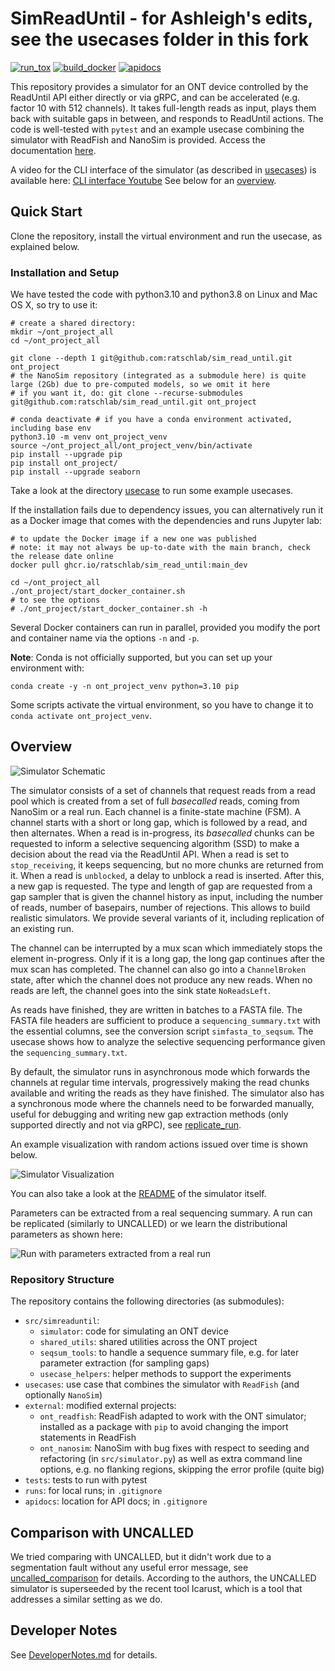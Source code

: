 # SimReadUntil - for Ashleigh's edits, see the usecases folder in this fork

[![run_tox](../../actions/workflows/run_tox.yml/badge.svg)](../../actions/workflows/run_tox.yml)
[![build_docker](../../actions/workflows/build_docker.yml/badge.svg)](../../actions/workflows/build_docker.yml)
[![apidocs](../../actions/workflows/build_doc.yml/badge.svg)](../../actions/workflows/build_doc.yml)
<!-- [![publish_pypi](../../actions/workflows/publish_pypi.yml/badge.svg)](../../actions/workflows/publish_pypi.yml) -->

This repository provides a simulator for an ONT device controlled by the ReadUntil API either directly or via gRPC, and can be accelerated (e.g. factor 10 with 512 channels). It takes full-length reads as input, plays them back with suitable gaps in between, and responds to ReadUntil actions.
The code is well-tested with `pytest` and an example usecase combining the simulator with ReadFish and NanoSim is provided.
Access the documentation [here](https://ratschlab.github.io/sim_read_until/).

A video for the CLI interface of the simulator (as described in [usecases](usecases/README.md)) is available here: [CLI interface Youtube](https://youtu.be/8GDTD4Memes)
See below for an [overview](#overview).

## Quick Start

Clone the repository, install the virtual environment and run the usecase, as explained below.

### Installation and Setup

We have tested the code with python3.10 and python3.8 on Linux and Mac OS X, so try to use it:
```{bash}
# create a shared directory:
mkdir ~/ont_project_all
cd ~/ont_project_all

git clone --depth 1 git@github.com:ratschlab/sim_read_until.git ont_project
# the NanoSim repository (integrated as a submodule here) is quite large (2Gb) due to pre-computed models, so we omit it here
# if you want it, do: git clone --recurse-submodules git@github.com:ratschlab/sim_read_until.git ont_project

# conda deactivate # if you have a conda environment activated, including base env
python3.10 -m venv ont_project_venv
source ~/ont_project_all/ont_project_venv/bin/activate
pip install --upgrade pip
pip install ont_project/
pip install --upgrade seaborn
```

Take a look at the directory [usecase](usecases/) to run some example usecases.

If the installation fails due to dependency issues, you can alternatively run it as a Docker image that comes with the dependencies and runs Jupyter lab:
```{bash}
# to update the Docker image if a new one was published
# note: it may not always be up-to-date with the main branch, check the release date online
docker pull ghcr.io/ratschlab/sim_read_until:main_dev

cd ~/ont_project_all
./ont_project/start_docker_container.sh
# to see the options
# ./ont_project/start_docker_container.sh -h
```
Several Docker containers can run in parallel, provided you modify the port and container name via the options `-n` and `-p`.

**Note**: Conda is not officially supported, but you can set up your environment with:
```{bash}
conda create -y -n ont_project_venv python=3.10 pip
```
Some scripts activate the virtual environment, so you have to change it to `conda activate ont_project_venv`.

## Overview

<!-- ![Simulator Schematic](SimulatorSchematic.png) -->
![Simulator Schematic](../../raw/main/SimulatorSchematic.png)

The simulator consists of a set of channels that request reads from a read pool which is created from a set of full *basecalled* reads, coming from NanoSim or a real run. 
Each channel is a finite-state machine (FSM). A channel starts with a short or long gap, which is followed by a read, and then alternates. 
When a read is in-progress, its *basecalled* chunks can be requested to inform a selective sequencing algorithm (SSD) to make a decision about the read via the ReadUntil API. When a read is set to `stop_receiving`, it keeps sequencing, but no more chunks are returned from it. When a read is `unblocked`, a delay to unblock a read is inserted. 
After this, a new gap is requested. The type and length of gap are requested from a gap sampler that is given the channel history as input, including the number of reads, number of basepairs, number of rejections. This allows to build realistic simulators. We provide several variants of it, including replication of an existing run.

The channel can be interrupted by a mux scan which immediately stops the element in-progress. Only if it is a long gap, the long gap continues after the mux scan has completed.
The channel can also go into a `ChannelBroken` state, after which the channel does not produce any new reads.
When no reads are left, the channel goes into the sink state `NoReadsLeft`.

As reads have finished, they are written in batches to a FASTA file. The FASTA file headers are sufficient to produce a `sequencing_summary.txt` with the essential columns, see the conversion script `simfasta_to_seqsum`. The usecase shows how to analyze the selective sequencing performance given the `sequencing_summary.txt`.

By default, the simulator runs in asynchronous mode which forwards the channels at regular time intervals, progressively making the read chunks available and writing the reads as they have finished.
The simulator also has a synchronous mode where the channels need to be forwarded manually, useful for debugging and writing new gap extraction methods (only supported directly and not via gRPC), see [replicate_run](usecases/replicate_run.py).

An example visualization with random actions issued over time is shown below.
<!-- ![Simulator Visualization](simulator_example.png) -->
![Simulator Visualization](../../raw/main/simulator_example.png)

You can also take a look at the [README](src/simreaduntil/simulator/README.md) of the simulator itself.

Parameters can be extracted from a real sequencing summary. A run can be replicated (similarly to UNCALLED) or we learn the distributional parameters as shown here:
<!-- ![Run with parameters extracted from a real run](simulated_run.png) -->
![Run with parameters extracted from a real run](../../raw/main/simulated_run.png)

### Repository Structure

The repository contains the following directories (as submodules):

- `src/simreaduntil`:
  - `simulator`: code for simulating an ONT device
  - `shared_utils`: shared utilities across the ONT project
  - `seqsum_tools`: to handle a sequence summary file, e.g. for later parameter extraction (for sampling gaps)
  - `usecase_helpers`: helper methods to support the experiments
- `usecases`: use case that combines the simulator with `ReadFish` (and optionally `NanoSim`)
- `external`: modified external projects:
  - `ont_readfish`: ReadFish adapted to work with the ONT simulator; installed as a package with `pip` to avoid changing the import statements in ReadFish
  - `ont_nanosim`: NanoSim with bug fixes with respect to seeding and refactoring (in `src/simulator.py`) as well as extra command line options, e.g. no flanking regions, skipping the error profile (quite big)
- `tests`: tests to run with pytest
- `runs`: for local runs; in `.gitignore`
- `apidocs`: location for API docs; in `.gitignore`

## Comparison with UNCALLED

We tried comparing with UNCALLED, but it didn't work due to a segmentation fault without any useful error message, see [uncalled_comparison](uncalled_comparison.md) for details.
According to the authors, the UNCALLED simulator is superseeded by the recent tool Icarust, which is a tool that addresses a similar setting as we do.

## Developer Notes

See [DeveloperNotes.md](DeveloperNotes) for details.

